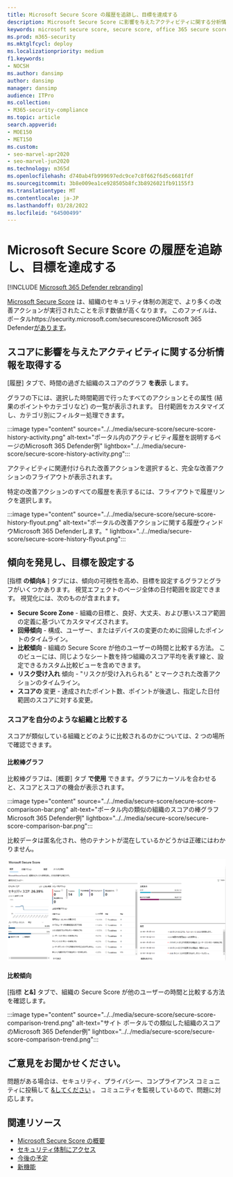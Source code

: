 ```yaml
---
title: Microsoft Secure Score の履歴を追跡し、目標を達成する
description: Microsoft Secure Score に影響を与えたアクティビティに関する分析情報を取得します。 傾向を発見し、目標を設定します。
keywords: microsoft secure score, secure score, office 365 secure score, microsoft security score, Microsoft 365 Defender ポータル, 改善アクション
ms.prod: m365-security
ms.mktglfcycl: deploy
ms.localizationpriority: medium
f1.keywords:
- NOCSH
ms.author: dansimp
author: dansimp
manager: dansimp
audience: ITPro
ms.collection:
- M365-security-compliance
ms.topic: article
search.appverid:
- MOE150
- MET150
ms.custom:
- seo-marvel-apr2020
- seo-marvel-jun2020
ms.technology: m365d
ms.openlocfilehash: d740ab4fb999697edc9ce7c8f662f6d5c6681fdf
ms.sourcegitcommit: 3b8e009ea1ce928505b8fc3b8926021fb91155f3
ms.translationtype: MT
ms.contentlocale: ja-JP
ms.lasthandoff: 03/28/2022
ms.locfileid: "64500499"
---
```

# <a name="track-your-microsoft-secure-score-history-and-meet-goals"></a>Microsoft Secure Score の履歴を追跡し、目標を達成する

[!INCLUDE [Microsoft 365 Defender rebranding](../includes/microsoft-defender.md)]

[Microsoft Secure Score](microsoft-secure-score.md) は、組織のセキュリティ体制の測定で、より多くの改善アクションが実行されたことを示す数値が高くなります。 このファイルは、ポータルhttps://security.microsoft.com/securescoreのMicrosoft 365 Defender[があります](microsoft-365-defender.md#the-microsoft-365-defender-portal)。

## <a name="gain-insights-into-activity-that-has-affected-your-score"></a>スコアに影響を与えたアクティビティに関する分析情報を取得する

[履歴] タブで、時間の過ぎた組織のスコアのグラフ **を表示** します。

グラフの下には、選択した時間範囲で行ったすべてのアクションとその属性 (結果のポイントやカテゴリなど) の一覧が表示されます。 日付範囲をカスタマイズし、カテゴリ別にフィルター処理できます。

:::image type="content" source="../../media/secure-score/secure-score-history-activity.png" alt-text="ポータル内のアクティビティ履歴を説明するページのMicrosoft 365 Defender例" lightbox="../../media/secure-score/secure-score-history-activity.png":::

アクティビティに関連付けられた改善アクションを選択すると、完全な改善アクションのフライアウトが表示されます。

特定の改善アクションのすべての履歴を表示するには、フライアウトで履歴リンクを選択します。

:::image type="content" source="../../media/secure-score/secure-score-history-flyout.png" alt-text="ポータルの改善アクションに関する履歴ウィンドウMicrosoft 365 Defenderします。" lightbox="../../media/secure-score/secure-score-history-flyout.png":::

## <a name="discover-trends-and-set-goals"></a>傾向を発見し、目標を設定する

[指標 **の傾向&** ] タブには、傾向の可視性を高め、目標を設定するグラフとグラフがいくつかあります。 視覚エフェクトのページ全体の日付範囲を設定できます。 視覚化には、次のものが含まれます。

* **Secure Score Zone** - 組織の目標と、良好、大丈夫、および悪いスコア範囲の定義に基づいてカスタマイズされます。
* **回帰傾向** - 構成、ユーザー、またはデバイスの変更のために回帰したポイントのタイムライン。  
* **比較傾向** - 組織の Secure Score が他のユーザーの時間と比較する方法。 このビューには、同じようなシート数を持つ組織のスコア平均を表す線と、設定できるカスタム比較ビューを含めできます。
* **リスク受け入れ** 傾向 - "リスクが受け入れられる" とマークされた改善アクションのタイムライン。
* **スコアの** 変更 - 達成されたポイント数、ポイントが後退し、指定した日付範囲のスコアに対する変更。

### <a name="compare-your-score-to-organizations-like-yours"></a>スコアを自分のような組織と比較する

スコアが類似している組織とどのように比較されるのかについては、2 つの場所で確認できます。

#### <a name="comparison-bar-chart"></a>比較棒グラフ

比較棒グラフは、[概要] タブ **で使用** できます。グラフにカーソルを合わせると、スコアとスコアの機会が表示されます。 

:::image type="content" source="../../media/secure-score/secure-score-comparison-bar.png" alt-text="ポータル内の類似の組織のスコアの棒グラフMicrosoft 365 Defender例" lightbox="../../media/secure-score/secure-score-comparison-bar.png":::

比較データは匿名化され、他のテナントが混在しているかどうかは正確にはわかりません。

![類似する組織のスコアの棒グラフ。](../../media/secure-score/secure-score-comparison-screenshot.png)

#### <a name="comparison-trend"></a>比較傾向

[指標 **と&]** タブで、組織の Secure Score が他のユーザーの時間と比較する方法を確認します。

:::image type="content" source="../../media/secure-score/secure-score-comparison-trend.png" alt-text="サイト ポータルでの類似した組織のスコアのMicrosoft 365 Defender例" lightbox="../../media/secure-score/secure-score-comparison-trend.png":::

## <a name="we-want-to-hear-from-you"></a>ご意見をお聞かせください。

問題がある場合は、セキュリティ、プライバシー、コンプライアンス コミュニティに投稿して [&してください](https://techcommunity.microsoft.com/t5/Security-Privacy-Compliance/bd-p/security_privacy) 。 コミュニティを監視しているので、問題に対応します。

## <a name="related-resources"></a>関連リソース

- [Microsoft Secure Score の概要](microsoft-secure-score.md)
- [セキュリティ体制にアクセス](microsoft-secure-score-improvement-actions.md)
- [今後の予定](microsoft-secure-score-whats-coming.md)
- [新機能](microsoft-secure-score-whats-new.md)
